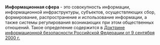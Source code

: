 **Информационная сфера** - это совокупность информации, информационной инфраструктуры, субъектов, осуществляющих сбор, формирование, распространение и использование информации, а также системы регулирования возникающих при этом общественных отношений. Такое определение содержится в [ Доктрине информационной безопасности Российской Федерации от 9 сентября 2000 г. ](https://docs.cntd.ru/document/901770877#64U0IK)
